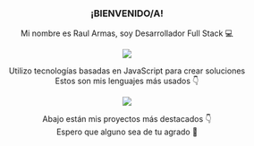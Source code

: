 <h3 align="center">¡BIENVENIDO/A!</h3>
<p align="center">Mi nombre es Raul Armas, soy Desarrollador Full Stack 💻</p>
<p align="center">
	<img src="https://github-readme-stats.vercel.app/api?username=raul4rmas&show_icons=true&theme=tokyonight" />
</p>
<p align="center">
	<span>Utilizo tecnologías basadas en JavaScript para crear soluciones<span><br>
	<span>Estos son mis lenguajes más usados 👇</span>
</p>
<p align="center">
	<img src="https://github-readme-stats.vercel.app/api/top-langs/?username=raul4rmas&layout=compact&show_icons=true&theme=tokyonight" />
</p>
<p align="center">
	<span>Abajo están mis proyectos más destacados 👇</span><br>
	<span>Espero que alguno sea de tu agrado 🤟</span>
</p>
